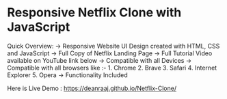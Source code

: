 # Responsive Netflix Clone with JavaScript

Quick Overview:
  -> Responsive Website UI Design created with HTML, CSS and JavaScript
  -> Full Copy of Netflix Landing Page
  -> Full Tutorial Video available on YouTube link below
  -> Compatible with all Devices
  -> Compatible with all browsers like :-
                      1. Chrome
                      2. Brave
                      3. Safari
                      4. Internet Explorer
                      5. Opera
-> Functionality Included

Here is Live Demo : https://deanraaj.github.io/Netflix-Clone/
